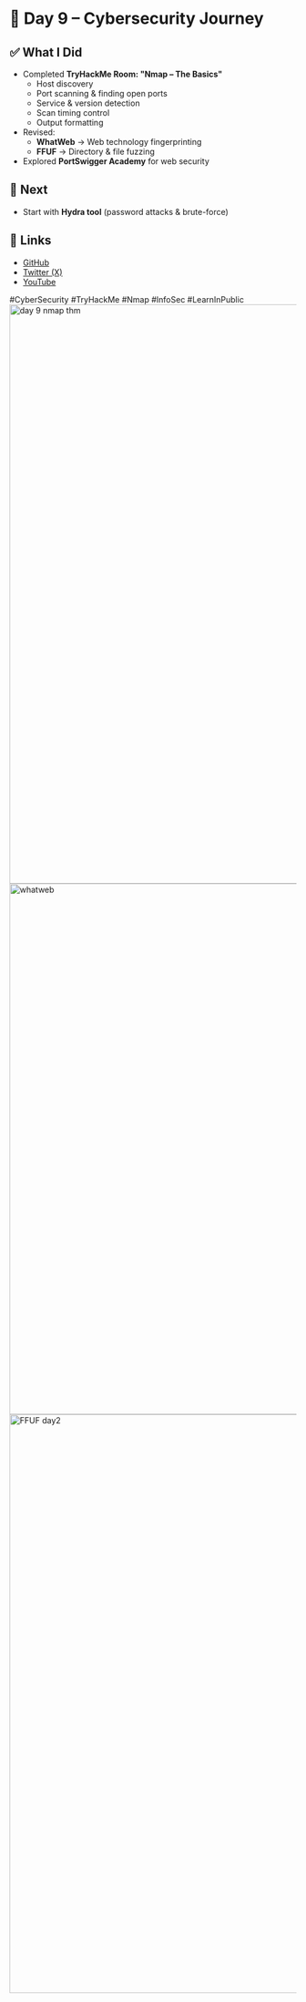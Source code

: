 # 📅 Day 9 – Cybersecurity Journey  

## ✅ What I Did  
- Completed **TryHackMe Room: "Nmap – The Basics"**  
  - Host discovery  
  - Port scanning & finding open ports  
  - Service & version detection  
  - Scan timing control  
  - Output formatting  
- Revised:  
  - **WhatWeb** → Web technology fingerprinting  
  - **FFUF** → Directory & file fuzzing  
- Explored **PortSwigger Academy** for web security  

## 🎯 Next  
- Start with **Hydra tool** (password attacks & brute-force)  

## 🔗 Links  
- [GitHub](https://github.com/pradhyuman-singh-pancholi)  
- [Twitter (X)](https://x.com/pradhyuman_sp)  
- [YouTube](https://youtube.com/@pradhyumanpancholi)  

#CyberSecurity #TryHackMe #Nmap #InfoSec #LearnInPublic
<img width="1918" height="1017" alt="day 9 nmap thm" src="https://github.com/user-attachments/assets/11d3fd9b-aded-40d6-82db-f1b331978dcd" />
<img width="1918" height="932" alt="whatweb" src="https://github.com/user-attachments/assets/84836f65-63b8-47eb-a562-22e09fb06580" />
<img width="1918" height="1016" alt="FFUF day2" src="https://github.com/user-attachments/assets/64870fd6-c989-4a30-b3e2-07b07ef49a42" />

